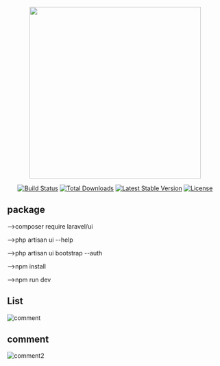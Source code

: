 <p align="center"><a href="https://laravel.com" target="_blank"><img src="https://raw.githubusercontent.com/laravel/art/master/logo-lockup/5%20SVG/2%20CMYK/1%20Full%20Color/laravel-logolockup-cmyk-red.svg" width="400"></a></p>

<p align="center">
<a href="https://travis-ci.org/laravel/framework"><img src="https://travis-ci.org/laravel/framework.svg" alt="Build Status"></a>
<a href="https://packagist.org/packages/laravel/framework"><img src="https://img.shields.io/packagist/dt/laravel/framework" alt="Total Downloads"></a>
<a href="https://packagist.org/packages/laravel/framework"><img src="https://img.shields.io/packagist/v/laravel/framework" alt="Latest Stable Version"></a>
<a href="https://packagist.org/packages/laravel/framework"><img src="https://img.shields.io/packagist/l/laravel/framework" alt="License"></a>
</p>

## package

-->composer require laravel/ui

-->php artisan ui --help

-->php artisan ui bootstrap --auth

-->npm install

-->npm run dev


## List

![comment](https://user-images.githubusercontent.com/80118217/185732595-d30ed70a-15ee-4c4d-bdcc-9a4b6f9edda3.JPG)

## comment 
![comment2](https://user-images.githubusercontent.com/80118217/185732597-244cccb0-1ae8-44bc-8753-21d017795aea.JPG)
